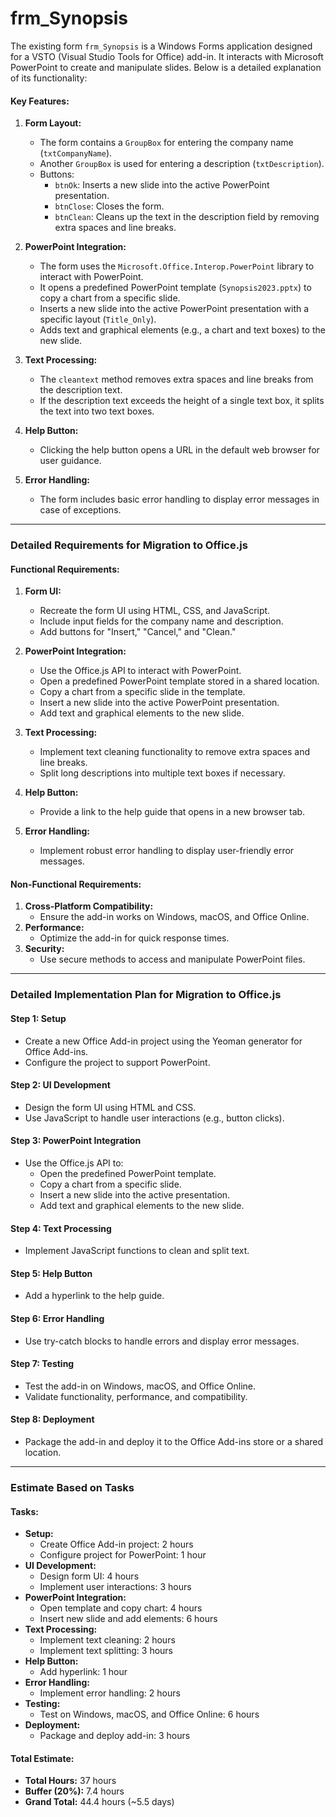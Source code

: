 ﻿# frm_Synopsis

The existing form  `frm_Synopsis`  is a Windows Forms application designed for a VSTO (Visual Studio Tools for Office) add-in. It interacts with Microsoft PowerPoint to create and manipulate slides. Below is a detailed explanation of its functionality:

#### Key Features:

1.  **Form Layout:**
    
    -   The form contains a  `GroupBox`  for entering the company name (`txtCompanyName`).
    -   Another  `GroupBox`  is used for entering a description (`txtDescription`).
    -   Buttons:
        -   `btnOk`: Inserts a new slide into the active PowerPoint presentation.
        -   `btnClose`: Closes the form.
        -   `btnClean`: Cleans up the text in the description field by removing extra spaces and line breaks.
2.  **PowerPoint Integration:**
    
    -   The form uses the  `Microsoft.Office.Interop.PowerPoint`  library to interact with PowerPoint.
    -   It opens a predefined PowerPoint template (`Synopsis2023.pptx`) to copy a chart from a specific slide.
    -   Inserts a new slide into the active PowerPoint presentation with a specific layout (`Title_Only`).
    -   Adds text and graphical elements (e.g., a chart and text boxes) to the new slide.
3.  **Text Processing:**
    
    -   The  `cleantext`  method removes extra spaces and line breaks from the description text.
    -   If the description text exceeds the height of a single text box, it splits the text into two text boxes.
4.  **Help Button:**
    
    -   Clicking the help button opens a URL in the default web browser for user guidance.
5.  **Error Handling:**
    
    -   The form includes basic error handling to display error messages in case of exceptions.

----------

### Detailed Requirements for Migration to Office.js

#### Functional Requirements:

1.  **Form UI:**
    
    -   Recreate the form UI using HTML, CSS, and JavaScript.
    -   Include input fields for the company name and description.
    -   Add buttons for "Insert," "Cancel," and "Clean."
2.  **PowerPoint Integration:**
    
    -   Use the Office.js API to interact with PowerPoint.
    -   Open a predefined PowerPoint template stored in a shared location.
    -   Copy a chart from a specific slide in the template.
    -   Insert a new slide into the active PowerPoint presentation.
    -   Add text and graphical elements to the new slide.
3.  **Text Processing:**
    
    -   Implement text cleaning functionality to remove extra spaces and line breaks.
    -   Split long descriptions into multiple text boxes if necessary.
4.  **Help Button:**
    
    -   Provide a link to the help guide that opens in a new browser tab.
5.  **Error Handling:**
    
    -   Implement robust error handling to display user-friendly error messages.

#### Non-Functional Requirements:

1.  **Cross-Platform Compatibility:**
    -   Ensure the add-in works on Windows, macOS, and Office Online.
2.  **Performance:**
    -   Optimize the add-in for quick response times.
3.  **Security:**
    -   Use secure methods to access and manipulate PowerPoint files.

----------

### Detailed Implementation Plan for Migration to Office.js

#### Step 1: Setup

-   Create a new Office Add-in project using the Yeoman generator for Office Add-ins.
-   Configure the project to support PowerPoint.

#### Step 2: UI Development

-   Design the form UI using HTML and CSS.
-   Use JavaScript to handle user interactions (e.g., button clicks).

#### Step 3: PowerPoint Integration

-   Use the Office.js API to:
    -   Open the predefined PowerPoint template.
    -   Copy a chart from a specific slide.
    -   Insert a new slide into the active presentation.
    -   Add text and graphical elements to the new slide.

#### Step 4: Text Processing

-   Implement JavaScript functions to clean and split text.

#### Step 5: Help Button

-   Add a hyperlink to the help guide.

#### Step 6: Error Handling

-   Use try-catch blocks to handle errors and display error messages.

#### Step 7: Testing

-   Test the add-in on Windows, macOS, and Office Online.
-   Validate functionality, performance, and compatibility.

#### Step 8: Deployment

-   Package the add-in and deploy it to the Office Add-ins store or a shared location.

----------

### Estimate Based on Tasks

#### Tasks:

-   **Setup:**
    -   Create Office Add-in project: 2 hours
    -   Configure project for PowerPoint: 1 hour
-   **UI Development:**
    -   Design form UI: 4 hours
    -   Implement user interactions: 3 hours
-   **PowerPoint Integration:**
    -   Open template and copy chart: 4 hours
    -   Insert new slide and add elements: 6 hours
-   **Text Processing:**
    -   Implement text cleaning: 2 hours
    -   Implement text splitting: 3 hours
-   **Help Button:**
    -   Add hyperlink: 1 hour
-   **Error Handling:**
    -   Implement error handling: 2 hours
-   **Testing:**
    -   Test on Windows, macOS, and Office Online: 6 hours
-   **Deployment:**
    -   Package and deploy add-in: 3 hours

#### Total Estimate:

-   **Total Hours:**  37 hours
-   **Buffer (20%):**  7.4 hours
-   **Grand Total:**  44.4 hours (~5.5 days)
